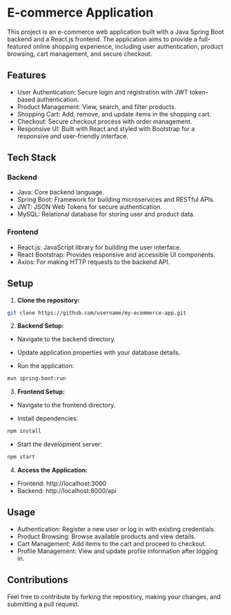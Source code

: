 # E-commerce Application
This project is an e-commerce web application built with a Java Spring Boot backend and a React.js frontend. The application aims to provide a full-featured online shopping experience, including user authentication, product browsing, cart management, and secure checkout.

## Features
- User Authentication: Secure login and registration with JWT token-based authentication.
- Product Management: View, search, and filter products.
- Shopping Cart: Add, remove, and update items in the shopping cart.
- Checkout: Secure checkout process with order management.
- Responsive UI: Built with React and styled with Bootstrap for a responsive and user-friendly interface.
## Tech Stack
### Backend
- Java: Core backend language.
- Spring Boot: Framework for building microservices and RESTful APIs.
- JWT: JSON Web Tokens for secure authentication.
- MySQL: Relational database for storing user and product data.
### Frontend
- React.js: JavaScript library for building the user interface.
- React Bootstrap: Provides responsive and accessible UI components.
- Axios: For making HTTP requests to the backend API.
## Setup
1. **Clone the repository:**
```bash 
git clone https://github.com/username/my-ecommerce-app.git 
```
2. **Backend Setup:**

- Navigate to the backend directory.

- Update application.properties with your database details.

- Run the application:
```bash 
mvn spring-boot:run
```

3. **Frontend Setup:**

- Navigate to the frontend directory.

- Install dependencies:
```bash
npm install
```
- Start the development server:
```bash
npm start
```
4. **Access the Application:**

- Frontend: http://localhost:3000
- Backend: http://localhost:8000/api
## Usage
- Authentication: Register a new user or log in with existing credentials.
- Product Browsing: Browse available products and view details.
- Cart Management: Add items to the cart and proceed to checkout.
- Profile Management: View and update profile information after logging in.
## Contributions
Feel free to contribute by forking the repository, making your changes, and submitting a pull request.


